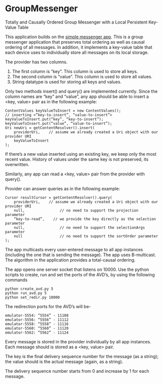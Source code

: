 GroupMessenger
==============

Totally and Causally Ordered Group Messenger with a Local Persistent Key-Value Table

This application builds on the [simple messenger app](https://github.com/vivekbhalla/SimpleMessenger/).
This is a group messenger application that preserves total ordering as well as causal ordering of all messages.
In addition, it implements a key-value table that each device uses to individually store all messages on its
local storage.

The provider has two columns.
    
1.	The first column is “key”. This column is used to store all keys.
2.	The second column is “value”. This column is used to store all values.
3.	String datatype is used for storing all keys and values.

Only two methods insert() and query() are implemented currently.
Since the column names are “key” and “value”, any app should be able to 
insert a <key, value> pair as in the following example:

    ContentValues keyValueToInsert = new ContentValues();
    // inserting <”key-to-insert”, “value-to-insert”>
    keyValueToInsert.put(“key”, “key-to-insert”);
    keyValueToInsert.put(“value”, “value-to-insert”);
    Uri newUri = getContentResolver().insert(
        providerUri,    // assume we already created a Uri object with our provider URI
        keyValueToInsert
    );

If there’s a new value inserted using an existing key, we keep only the most recent value.
History of values under the same key is not preserved, its overwritten.

Similarly, any app can read a <key, value> pair from the provider with query().

Provider can answer queries as in the following example:

    Cursor resultCursor = getContentResolver().query(
        providerUri,    // assume we already created a Uri object with our provider URI
        null,                // no need to support the projection parameter
        “key-to-read”,    // we provide the key directly as the selection parameter
        null,                // no need to support the selectionArgs parameter
        null                 // no need to support the sortOrder parameter
    );

The app multicasts every user-entered message to all app instances (including the one that is sending the message). 
The app uses B-multicast.
The algorithm in the application provides a total-causal ordering.

The app opens one server socket that listens on 10000.
Use the python scripts to create, run and set the ports of the AVD’s, by using the following commands 

    python create_avd.py 5
    python run_avd.py 5
    python set_redir.py 10000

The redirection ports for the AVD’s will be-

    emulator-5554: “5554” - 11108
    emulator-5556: “5556” - 11112
    emulator-5558: “5558” - 11116
    emulator-5560: “5560” - 11120
    emulator-5562: “5562” - 11124

Every message is stored in the provider individually by all app instances.
Each message should is stored as a <key, value> pair.

The key is the final delivery sequence number for the message (as a string);
the value should is the actual message (again, as a string).

The delivery sequence number starts from 0 and increase by 1 for each message.
 
